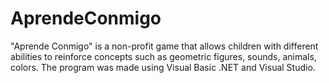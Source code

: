 # AprendeConmigo
"Aprende Conmigo" is a non-profit game that allows children with different abilities to reinforce concepts such as geometric figures, sounds, animals, colors.  The program was made using Visual Basic .NET and Visual Studio.
